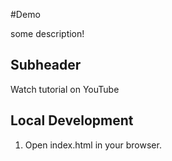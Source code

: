 #Demo

some description!

## Subheader

Watch tutorial on YouTube

## Local Development

1. Open index.html in your browser.